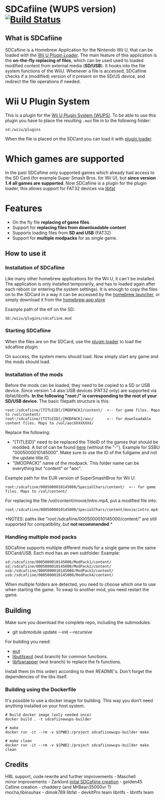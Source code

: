 ﻿# SDCafiine (WUPS version)  [![Build Status](https://api.travis-ci.org/Maschell/SDCafiine.svg?branch=wups)](https://travis-ci.org/Maschell/SDCafiine)

## What is SDCafiine
SDCafiine is a Homebrew Application for the Nintendo Wii U, that can be loaded with the [Wii U Plugin Loader](https://github.com/Maschell/WiiUPluginSystem). The main feature of this application is the **on-the-fly replacing of files**, which can be used used to loaded modified content from external media (**SD/USB**). It hooks into the file system functions of the WiiU. Whenever a file is accessed, SDCafiine checks if a (modified) version of it present on the SD/US device, and redirect the file operations if needed.

# Wii U Plugin System
This is a plugin for the [Wii U Plugin System (WUPS)](https://github.com/Maschell/WiiUPluginSystem/). To be able to use this plugin you have to place the resulting `.mod` file in to the following folder:

```
sd:/wiiu/plugins
```
When the file is placed on the SDCard you can load it with [plugin loader](https://github.com/Maschell/WiiUPluginSystem/).

# Which games are supported
In the past SDCafiine only supported games which already had access to the SD Card (for example Super Smash Bros. for Wii U), but **since version 1.4 all games are supported**.
Now SDCafiine is a plugin for the plugin loader, this allows support for FAT32 devices via [libfat](https://github.com/aliaspider/libfat)

# Features
- On the fly file **replacing of game files**.
- Support for **replacing files from downloadable content**
- Supports loading files from **SD and USB** (FAT32)
- Support for **multiple modpacks** for as single game.

## How to use it

### Installation of SDCafiine
Like many other homebrew applications for the Wii U, it can't be installed. The application is only installed temporarily, and has to loaded again after each reboot (or entering the system settings). It is enough to copy the files on to the SDCard in a way it can be accessed by the [homebrew launcher](https://github.com/dimok789/homebrew_launcher), or simply download it from the [homebrew app store](https://www.wiiubru.com/appstore/#/)

Example path of the elf on the SD:
```
SD:/wiiu/plugins/sdcafiine.mod
```

### Starting SDCafiine

When the files are on the SDCard, use the [plugin loader](https://github.com/Maschell/WiiUPluginSystem/) to load the sdcafiine plugin.

On success, the system menu should load. Now simply start any game and the mods should load.

### Installation of the mods
Before the mods can be loaded, they need to be copied to a SD or USB device. Since version 1.4 also USB devices (FAT32 only) are supported via libfat/libntfs.
**In the following "root:/" is corresponding to the root of your SD/USB device**. The basic filepath structure is this:

```
root:/sdcafiine/[TITLEID]/[MODPACK]/content/  <-- for game files. Maps to /vol/content/
root:/sdcafiine/[TITLEID]/[MODPACK]/aoc/      <-- for downloadable content files. Maps to /vol/aocXXXXXXXX/
```
Replace the following:
- "[TITLEID]" need to be replaced the TitleID of the games that should be modded. A list of can be found [here](http://wiiubrew.org/w/index.php?title=Title_database#00050000:_eShop_and_disc_titles) (without the "-"). Example for SSBU "0005000010145000". Make sure to use the ID of the fullgame and not the update title ID. 
- "[MODPACK]" name of the modpack. This folder name can be everything but "content" or "aoc".

Example path for the EUR version of SuperSmashBros for Wii U:
```
root:/sdcafiine/0005000010145000/SpecialChars/content/  <-- for game files. Maps to /vol/content/
```

For replacing the file /vol/content/movie/intro.mp4, put a modified file into:
```
root:/sdcafiine/0005000010145000/SpecialChars/content/movie/intro.mp4
```

*NOTES: paths like "root:/sdcafiine/0005000010145000/content/" are still supported for compatibility, but **not recommended** *
### Handling multiple mod packs
SDCafiine supports multiple different mods for a single game on the same SDCard/USB. Each mod has an own subfolder.
Example:
```
sd:/sdcafiine/0005000010145000/ModPack1/content/  
sd:/sdcafiine/0005000010145000/ModPack2/content/  
usb:/sdcafiine/0005000010145000/ModPack3/content/ 
usb:/sdcafiine/0005000010145000/ModPack4/content/ 
```
When multiple folders are detected, you need to choose which one to use when starting the game. To swap to another mod, you need restart the game.

## Building
Make sure you download the complete repo, including the submodules:  

- git submodule update --init --recursive

For building you need: 
- [wut](https://github.com/decaf-emu/wut)
- [libutilswut](https://github.com/Maschell/libutils/tree/wut) (wut branch) for common functions.
- [libfswrapper](https://github.com/Maschell/fs_wrapper/tree/wut) (wut branch) to replace the fs functions.

Install them (in this order) according to their README's. Don't forget the dependencies of the libs itself.

### Building using the Dockerfile
It's possible to use a docker image for building. This way you don't need anything installed on your host system.

```
# Build docker image (only needed once)
docker build . -t sdcafiinewups-builder

# make 
docker run -it --rm -v ${PWD}:/project sdcafiinewups-builder make

# make clean
docker run -it --rm -v ${PWD}:/project sdcafiinewups-builder make clean
```

## Credits
HBL support, code rewrite and further improvements - Maschell  
minor improvements - Zarklord 
[inital SDCafiine creation](https://gbatemp.net/goto/post?id=5680630) - golden45  
Cafiine creation - chadderz (and MrBean35000vr ?)  
mocha,libiosuhax - dimok789
libfat - devkitPro team
libntfs - libntfs team
